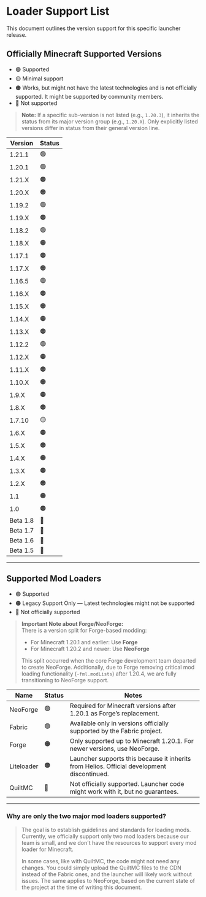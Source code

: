 # Loader Support List

This document outlines the version support for this specific launcher release.

## Officially Minecraft Supported Versions

- 🟢 Supported  
- 🟡 Minimal support  
- 🟠 Works, but might not have the latest technologies and is not officially supported. It might be supported by community members.  
- 🔴 Not supported  

> **Note:** If a specific sub-version is not listed (e.g., `1.20.3`), it inherits the status from its major version group (e.g., `1.20.X`). Only explicitly listed versions differ in status from their general version line.

| Version    | Status |
|------------|--------|
| 1.21.1     | 🟢     |
| 1.20.1     | 🟢     |
| 1.21.X     | 🟠     |
| 1.20.X     | 🟠     |
| 1.19.2     | 🟢     |
| 1.19.X     | 🟠     |
| 1.18.2     | 🟢     |
| 1.18.X     | 🟠     |
| 1.17.1     | 🟠     |
| 1.17.X     | 🟠     |
| 1.16.5     | 🟢     |
| 1.16.X     | 🟠     |
| 1.15.X     | 🟠     |
| 1.14.X     | 🟠     |
| 1.13.X     | 🟠     |
| 1.12.2     | 🟢     |
| 1.12.X     | 🟠     |
| 1.11.X     | 🟠     |
| 1.10.X     | 🟠     |
| 1.9.X      | 🟠     |
| 1.8.X      | 🟠     |
| 1.7.10     | 🟡     |
| 1.6.X      | 🟠     |
| 1.5.X      | 🟠     |
| 1.4.X      | 🟠     |
| 1.3.X      | 🟠     |
| 1.2.X      | 🟠     |
| 1.1        | 🟠     |
| 1.0        | 🟠     |
| Beta 1.8   | 🔴     |
| Beta 1.7   | 🔴     |
| Beta 1.6   | 🔴     |
| Beta 1.5   | 🔴     |

---

## Supported Mod Loaders

- 🟢 Supported  
- 🟠 Legacy Support Only — Latest technologies might not be supported  
- 🔴 Not officially supported  

> **Important Note about Forge/NeoForge:**  
> There is a version split for Forge-based modding:
> - For Minecraft 1.20.1 and earlier: Use **Forge**
> - For Minecraft 1.20.2 and newer: Use **NeoForge**
> 
> This split occurred when the core Forge development team departed to create NeoForge. Additionally, due to Forge removing critical mod loading functionality (`-fml.modLists`) after 1.20.4, we are fully transitioning to NeoForge support.

| Name       | Status | Notes |
|------------|--------|-------|
| NeoForge   | 🟢     | Required for Minecraft versions after 1.20.1 as Forge’s replacement. |
| Fabric     | 🟢     | Available only in versions officially supported by the Fabric project. |
| Forge      | 🟠     | Only supported up to Minecraft 1.20.1. For newer versions, use NeoForge. |
| Liteloader | 🟠     | Launcher supports this because it inherits from Helios. Official development discontinued. |
| QuiltMC    | 🔴     | Not officially supported. Launcher code might work with it, but no guarantees. |

---

### Why are only the two major mod loaders supported?

> The goal is to establish guidelines and standards for loading mods. Currently, we officially support only two mod loaders because our team is small, and we don't have the resources to support every mod loader for Minecraft.  
> 
> In some cases, like with QuiltMC, the code might not need any changes. You could simply upload the QuiltMC files to the CDN instead of the Fabric ones, and the launcher will likely work without issues. The same applies to NeoForge, based on the current state of the project at the time of writing this document.
